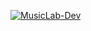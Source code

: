 [![MusicLab-Dev](https://circleci.com/gh/MusicLab-Dev/MusicLab.svg?style=svg&circle-token=0d83218b4178c066e4993aa4982f49e6582bc286)](https://app.circleci.com/pipelines/gh/MusicLab-Dev/MusicLab/)
